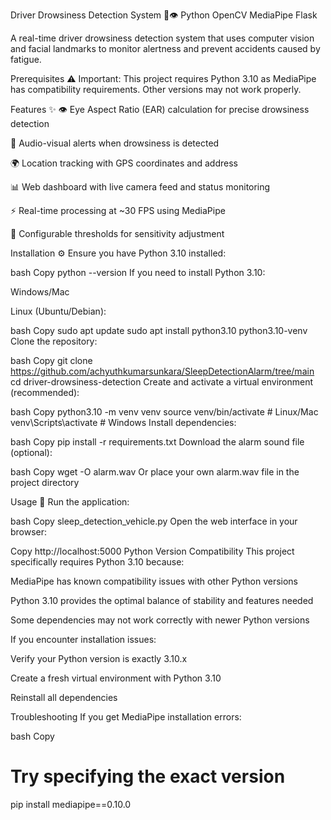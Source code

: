 Driver Drowsiness Detection System 🚗👁️
Python
OpenCV
MediaPipe
Flask

A real-time driver drowsiness detection system that uses computer vision and facial landmarks to monitor alertness and prevent accidents caused by fatigue.

Prerequisites ⚠️
Important: This project requires Python 3.10 as MediaPipe has compatibility requirements. Other versions may not work properly.

Features ✨
👁 Eye Aspect Ratio (EAR) calculation for precise drowsiness detection

🚨 Audio-visual alerts when drowsiness is detected

🌍 Location tracking with GPS coordinates and address

📊 Web dashboard with live camera feed and status monitoring

⚡ Real-time processing at ~30 FPS using MediaPipe

🔔 Configurable thresholds for sensitivity adjustment

Installation ⚙️
Ensure you have Python 3.10 installed:

bash
Copy
python --version
If you need to install Python 3.10:

Windows/Mac

Linux (Ubuntu/Debian):

bash
Copy
sudo apt update
sudo apt install python3.10 python3.10-venv
Clone the repository:

bash
Copy
git clone https://github.com/achyuthkumarsunkara/SleepDetectionAlarm/tree/main
cd driver-drowsiness-detection
Create and activate a virtual environment (recommended):

bash
Copy
python3.10 -m venv venv
source venv/bin/activate  # Linux/Mac
venv\Scripts\activate     # Windows
Install dependencies:

bash
Copy
pip install -r requirements.txt
Download the alarm sound file (optional):

bash
Copy
wget -O alarm.wav
Or place your own alarm.wav file in the project directory

Usage 🚀
Run the application:

bash
Copy
sleep_detection_vehicle.py
Open the web interface in your browser:

Copy
http://localhost:5000
Python Version Compatibility
This project specifically requires Python 3.10 because:

MediaPipe has known compatibility issues with other Python versions

Python 3.10 provides the optimal balance of stability and features needed

Some dependencies may not work correctly with newer Python versions

If you encounter installation issues:

Verify your Python version is exactly 3.10.x

Create a fresh virtual environment with Python 3.10

Reinstall all dependencies

Troubleshooting
If you get MediaPipe installation errors:

bash
Copy
# Try specifying the exact version
pip install mediapipe==0.10.0


